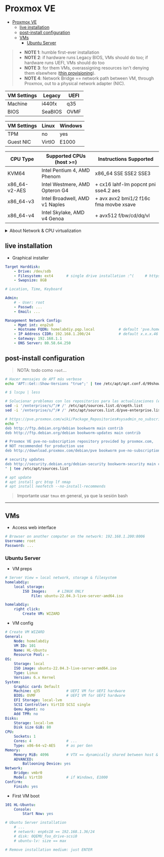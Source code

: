 # Proxmox VE

<!--
---
---

# Multiboot 2.0

- Key points:
  - First drive (240GB): Windows 11 (100GB)  + Arch Linux (40G) + empty (100GB)
  - Second drive (500GB): Proxmox VE (all)
  - [Avoid unified multiboot menu across disks with Proxmox](https://forum.proxmox.com/threads/warning-os-prober.115087/)

---

## 0. Preps

- Existing: one drive Win, another Lin
- Clear UEFI
  - **BIOS**
    - Secure boot: enable
    - Erase all Secure Boot Settings: yes
    - Restore Secure Boot to Factory Default: yes
    - # Select an UEFI file as trusted for executing: foo
    - Secure boot: disable
    - INSERT VENTOY
    - Save and Exit
  - **Ventoy**
    - Archlinux
      - `cfdisk /dev/sda`: delete everything
      - `efibootmgr -b XXX -B`: delete as needed
      - `reboot`: verify


## 1. Drive A - Bootloader


## 1.1 Windows

- Ventoy
  - Windows 11
    - Drive 0 (224GB):
      - New: 102500MB --  C:\ == 99.32GB ...
      - [setup (base update only)](/docs/windows/Win11_Pro.md)

## 1.2 Linux

- BIOS
  - Boot Order: lower WindowsBootManager just above NetworkBoot
---
- Ventoy
  - Archlinux
    - [installation guide](/docs/linux/Arch_Hypr.md)
    - `cfdisk /dev/sda`
      - sda5: 1G EFI
      - sda6: 6GB swap
      - sda7: else Linux (116GB)
    - `mkfs` ...
    - `mount`
---
  - **BIOS**
    - Secure boot: enable
    - Select an UEFI file as trusted for executing: yes
      - HDD0: EFI: GRUB: grubx64.efi == ArchBox
    - Save and quit; come back
    - Secure Boot: disable
    - Boot order: EFI up only after USB
---
- **Arch**
  - add Win to GRUB
    - `mkdir /mnt/win`
    - `mount /dev/sda1 /mnt/win`
    - ...

## 2. Drive B - VE

### 3.1  Proxmox VE 8.0

- Graphical installer

> ***SELF***

- **ARCHLINUX** ((DON'T))
  - `mkdir /mnt/pve`
  - `mount /dev/sdb2 /mnt/pve`


- BIOS
  - enable SB
  - find hdd2: EFI: proxmox: grubx64.efi ((NOT EFI: boot: bootx64.efi))
  - save, quit and bak
  - boot order: 

- Now from another PC, visit https://192.168.1.200:8006

---
---
-->


- [Proxmox VE](#proxmox-ve)
  - [live installation](#live-installation)
  - [post-install configuration](#post-install-configuration)
  - [VMs](#vms)
    - [Ubuntu Server](#ubuntu-server)


> - **NOTE 1**: humble first-ever installation
> - **NOTE 2**: if hardware runs Legacy BIOS, VMs should do too; if hardware runs UEFI, VMs should do too <!-- because odd and unexpected outcomes when it comes to memory allocation, CPU instructions or Hardware sharing and pass-through -->
> - **NOTE 3**: for them VMs, overassigning resources isn't denying them elsewhere ([thin provisioning](https://en.wikipedia.org/wiki/Thin_provisioning)). <!--OVERALLOCATION is GOOD as long as within HW BOUNDARIES-->
> - **NOTE 4**: Network Bridge == network path between VM, through Proxmox, out to a physical network adapter (NIC).


| VM Settings   | Legacy    | UEFI
| ---           | ---       | ---
| Machine       | i440fx    | q35
| BIOS          | SeaBIOS   | OVMF

| VM Settings   | Linux     | Windows
| ---           | ---       | ---
| TPM           | no        | yes
| Guest NIC     | VirtIO    | E1000

| CPU Type          | Supported CPUs (host >=)          | Instructions Supported
| ---               | ---                               | ---
| KVM64             | Intel Pentium 4, AMD Phenom       | x86_64 SSE SSE2 SSE3
| x86_64-v2-AES     | Intel Westmere, AMD Opteron G4    | + cx16 lahf-lm popcnt pni sse4.2 aes
| x86_64-v3         | Intel Broadwell, AMD v1 Naples    | + avx avx2 bmi1/2 f16c fma movbe xsave
| x86_64-v4         | Intel Skylake, AMD v4 Genoa       | + avx512 f/bw/cd/dq/vl


<details>
<summary>About Network & CPU virtualization</summary>

>[@CraftComputing: Let's Install Proxmox 8.0!](https://www.youtube.com/watch?v=sZcOlW-DwrU)

- VMs exist only through a combination of hardware sharing and software emulation
- Networking (https://pve.proxmox.com/wiki/network_configuration)
    - 'Not only are we virtualizing PC hardware to create VMs on the server, but Proxmox's Network System acts as a... Virtual Switch for all the virtual network interfaces on each individual VM.'
    - EARLY STATIC IP: virtual network bridge/adapter (vmbr0)
        - DOES: link two or more network adapters together, whether virtual or physical
        - E.G.: 192.168.1.200/24 for Proxmox, x.x.x.225 x.x.x.226 for VMs (!!)
    - Network Bridge: can be linked to multiple physical network devices (redundant pathways)
    - VMs: virtual network adapters connect to NB for eventual physical connection
        - Through virtual links: operate NB as a managed network switch (VLANs, internal...)
            <!-- Network Bridge as Virtual Switch -->
- CPU ALLOCATION == DYNAMIC BY PROXMOX & HARDWARE (VT-X||SVM)
  - Assigning a thread to a VM does not exlude that thread from being used elsewhere on the machine, either by Proxmox for overhead use, or by another VM itself.
  - Threads are max to use if available, 80% is about fine for every one... Not limited on how many threads can be allocated based on the number of cores and threads in the actual hardware; e.g. 8 c. 16 t. != only 16 t. across VMs.
- Virtual CPU Types
    - OLD Default: KVM_64 (as for Pentium_4; now P4 is always compatible on Proxmox )
    - NEW Default: x86_64_v2-AES <!--(AVX INOP ??)-->
    - Type == Features (AVX microcode instructions, AES encryption...)
    - Modern CPU: might need another Type than v2...

</details>


## live installation

- Graphical installer

```yaml
Target Harddisk:
    - Drive: /dev/sdb
    - Filesystem: ext4      # single drive installation :^(     # https://forum.proxmox.com/threads/does-it-make-sense-to-use-zfs-for-a-single-volume-hdd.117389/   # https://www.reddit.com/r/Proxmox/comments/is7wt0/single_ssd_best_practices_for_zfs/
    - Swapsize: 8GB

# Location, Time, Keyboard

Admin:
    # - User: root
    - Passwd: ...
    - Email: ...

Management Network Config:
    - Mgmt int: enp2s0
    - Hostname FQDN: homelabdiy.pqp.local           # default 'pve.homestation'
    - IP Address CIDR: 192.168.1.200/24             # default x.x.x.46
    - Gateway: 192.168.1.1
    - DNS Server: 80.58.64.250
```

## post-install configuration
<!-- 
```bash
# Comment out Enterprise sources tampering with 'apt update'
sed -i '/enterprise/s/^/# /' /etc/apt/sources.list/.d/cepth.list
sed -i '/enterprise/s/^/# /' /etc/apt/sources.list/.d/pve-enterprise.list
echo 'APT::Get::Show-Versions "true";' | tee /etc/apt/apt.conf.d/99show-versions

# lscpu

apt update
apt install grc btop lf nmap
apt install neofetch --no-install-recommends
``` -->

> NOTA: todo como `root`... 

```bash
# Hacer mensajes de APT más verbose
echo 'APT::Get::Show-Versions "true";' | tee /etc/apt/apt.conf.d/99show-versions

# $ lscpu | less
```
```bash
# Solucionar problemas con los repositorios para las actualizaciones (enterprise VS free)
sed -i '/enterprise/s/^/# /' /etc/apt/sources.list.d/cepth.list
sed -i '/enterprise/s/^/# /' /etc/apt/sources.list.d/pve-enterprise.list

# https://pve.proxmox.com/wiki/Package_Repositories#sysadmin_no_subscription_repo
echo "
deb http://ftp.debian.org/debian bookworm main contrib
deb http://ftp.debian.org/debian bookworm-updates main contrib

# Proxmox VE pve-no-subscription repository provided by proxmox.com,
# NOT recommended for production use
deb http://download.proxmox.com/debian/pve bookworm pve-no-subscription

# security updates
deb http://security.debian.org/debian-security bookworm-security main contrib
" | tee /etc/apt/sources.list
```
```bash
# apt update
# apt install grc btop lf nmap
# apt install neofetch --no-install-recommends
```


> Importante usar `tmux` en general, ya que la sesión bash 

---


## VMs


- Access web interface

```yaml
# Browser on another computer on the network: 192.168.1.200:8006
Username: root
Password: ...
```


### Ubuntu Server


- VM preps

```yaml
# Server View = local network, storage & filesystem
homelabdiy:
    local storage:
        ISO Images:     # LINUX ONLY
            File: ubuntu-22.04.3-live-server-amd64.iso

homelabdiy:
    right click:
        Create VM: WIZARD
```


- VM config

```yaml
# Create VM WIZARD
General:
    Node: homelabdiy
    VM ID: 101
    Name: HL-Ubuntu
    Resource Pool: —
OS:
    Storage: local
    ISO image: ubuntu-22.04.3-live-server-amd64.iso
    Type: Linux
    Version: 6.x Kernel
System:
    Graphic card: Default
    Machine: q35            # UEFI VM for UEFI hardware
    BIOS: OVMF              # UEFI VM for UEFI hardware
    EFI Storage: local-lvm
    SCSI Controller: VirtIO SCSI single
    Qemu Agent: no
    Add TPM: no
Disks:
    Storage: local-lvm
    Disk size GiB: 80
CPU:
    Sockets: 1
    Cores: 4                # ...
    Type: x86-64-v2-AES     # as per Gen
Memory:
    Memory MiB: 4096        # VTX == dynamically shared between host & guests
    ADVANCED:
        Ballooning Device: yes
Network:
    Bridge: vmbr0
    Model: VirtIO           # if Windows, E1000
Confirm:
    Finish: yes
```

- First VM boot

```yaml
101 HL-Ubuntu:
    Console:
        Start Now: yes

# Ubuntu Server installation
    # ...
    # network: enp6s18 == 192.168.1.36/24
    # disk: 0QEMU_foo_drive-scsi0
    # ubuntu-lv: size == max

# Remove installation medium: just ENTER
```

